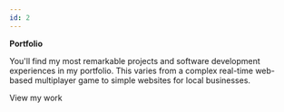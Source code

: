 ```yaml
---
id: 2
---
```


**Portfolio**
<divider style="width: 33%;" />

You'll find my most remarkable projects and software development experiences in my portfolio. This varies from a complex real-time web-based multiplayer game to simple websites for local businesses.

<nuxt-link to="/portfolio" class="text-primary-light dark:text-primary-dark underline hover:no-underline transition">
  View my work
</nxut-link>
